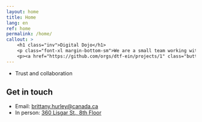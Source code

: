 ```yaml
---
layout: home
title: Home
lang: en
ref: home
permalink: /home/
callout: >
    <h1 class="inv">Digital Dojo</h1>
    <p class="font-xl margin-bottom-sm">We are a small team working within Digital Technology Solutions at ESDC, aiming to  do some stuff.</p>
    <p><a href="https://github.com/orgs/dtf-ein/projects/1" class="button">Follow our work</a></p>
---
```




- Trust and collaboration

## Get in touch
- Email: [brittany.hurley@canada.ca](mailto:brittany.hurley@canada.ca)
- In person: [360 Lisgar St., 8th Floor](https://goo.gl/maps/EGtbR8EMoDMkbCdh8)

